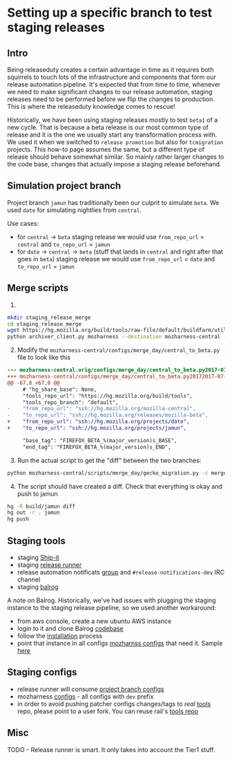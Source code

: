 # Setting up a specific branch to test staging releases

## Intro
Being releaseduty creates a certain advantage in time as it requires both squirrels to touch lots of the infrastructure and
components that form our release automation pipeline. It's expected that from time to time, whenever we need
to make significant changes to our release automation, staging releases need to be performed before we flip the changes to
production. This is where the releaseduty knowledge comes to rescue!

Historically, we have been using staging releases mostly to test `beta1` of a new cycle. That is because a beta release is our most
common type of release and it is the one we usually start any transformation process with. We used it when we switched to `release
promotion` but also for `tcmigration` projects. This how-to page assumes the same, but a different type of release should behave somewhat
similar. So mainly rather larger changes to the code base, changes that actually impose a staging release beforehand.

## Simulation project branch

Project branch `jamun` has traditionally been our culprit to simulate `beta`. We used `date` for simulating nightlies from `central`.

Use cases:
- for `central` -> `beta` staging release we would use `from_repo_url` = `central`  and `to_repo_url` = `jamun`
- for `date` -> `central` -> `beta` (stuff that lands in `central` and right after that goes in `beta`) staging release we would use `from_repo_url` = `date`  and `to_repo_url` = `jamun`

## Merge scripts

1.
```sh
mkdir staging_release_merge
cd staging_release_merge
wget https://hg.mozilla.org/build/tools/raw-file/default/buildfarm/utils/archiver_client.py
python archiver_client.py mozharness --destination mozharness-central --repo mozilla-central --rev default --debug  # Central must be used against every branch
```

2. Modify the `mozharness-central/configs/merge_day/central_to_beta.py` file to look like this
```diff
--- mozharness-central.orig/configs/merge_day/central_to_beta.py2017-07-10 06:26:15.000000000 -0400
+++ mozharness-central/configs/merge_day/central_to_beta.py20172017-07-10 09:53:01.838515927 -0400
@@ -67,8 +67,8 @@
     # "hg_share_base": None,
     "tools_repo_url": "https://hg.mozilla.org/build/tools",
     "tools_repo_branch": "default",
-    "from_repo_url": "ssh://hg.mozilla.org/mozilla-central",
-    "to_repo_url": "ssh://hg.mozilla.org/releases/mozilla-beta",
+    "from_repo_url": "ssh://hg.mozilla.org/projects/date",
+    "to_repo_url": "ssh://hg.mozilla.org/projects/jamun",

     "base_tag": "FIREFOX_BETA_%(major_version)s_BASE",
     "end_tag": "FIREFOX_BETA_%(major_version)s_END",
```

3. Run the actual script to get the "diff" between the two branches:
```sh
python mozharness-central/scripts/merge_day/gecko_migration.py -c merge_day/central_to_beta.py
```

4. The script should have created a diff. Check that everything is okay and push to jamun
```sh
hg -R build/jamun diff
hg out -r . jamun
hg push
```

## Staging tools

- staging [Ship-it](https://ship-it-dev.allizom.org/)
- staging [release runner](https://hg.mozilla.org/build/puppet/file/default/manifests/moco-nodes.pp#l633)
- release automation notificats [group](https://groups.google.com/a/mozilla.com/forum/?hl=en#!forum/release-automation-notifications-dev) and `#release-notifications-dev` IRC channel
- staging [balrog](https://balrog-admin.stage.mozaws.net/)

A note on Balrog. Historically, we've had issues with plugging the staging instance to
the staging release pipeline, so we used another workaround:
- from aws console, create a new ubuntu AWS instance
- login to it and clone Balrog [codebase](https://github.com/mozilla/balrog)
- follow the [installation](https://github.com/mozilla/balrog#installation) process
- point that instance in all configs [mozharnss configs](https://dxr.mozilla.org/mozilla-central/source/testing/mozharness/configs/releases/) that need it. Sample [here](https://dxr.mozilla.org/mozilla-central/source/testing/mozharness/configs/releases/dev_updates_firefox_beta.py#23)

## Staging configs

- release runner will consume [project branch configs](https://dxr.mozilla.org/build-central/source/buildbot-configs/mozilla/project_branches.py#114)
- mozharness [configs](https://dxr.mozilla.org/mozilla-central/source/testing/mozharness/configs/releases/) - all configs with `dev` prefix
- in order to avoid pushing patcher configs changes/tags to *real* [tools](http://hg.mozilla.org/build/tools/) repo, please point to a user fork. You can reuse rail's [tools repo](https://hg.mozilla.org/users/raliiev_mozilla.com/tools)

## Misc

TODO - Release runner is smart. It only takes into account the Tier1 stuff.
